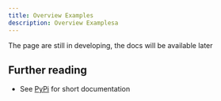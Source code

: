 ```yaml
---
title: Overview Examples
description: Overview Examplesa
---
```


The page are still in developing, the docs will be available later

## Further reading

- See [PyPi](https://pypi.org/project/pihace/) for short documentation
